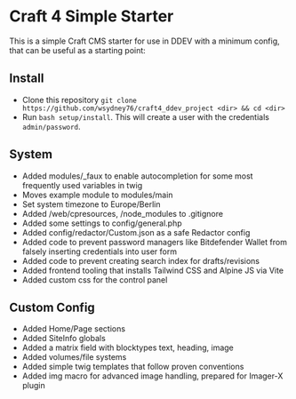 # Craft 4 Simple Starter

This is a simple Craft CMS starter for use in DDEV with a minimum config, that can be useful as a starting point:

## Install

* Clone this repository `git clone https://github.com/wsydney76/craft4_ddev_project <dir> && cd <dir>`
* Run `bash setup/install`. This will create a user with the credentials `admin/password`.

## System

* Added modules/_faux to enable autocompletion for some most frequently used variables in twig
* Moves example module to modules/main
* Set system timezone to Europe/Berlin
* Added /web/cpresources, /node_modules to .gitignore
* Added some settings to config/general.php
* Added config/redactor/Custom.json as a safe Redactor config
* Added code to prevent password managers like Bitdefender Wallet from falsely inserting credentials into user form
* Added code to prevent creating search index for drafts/revisions
* Added frontend tooling that installs Tailwind CSS and Alpine JS via Vite
* Added custom css for the control panel

## Custom Config

* Added Home/Page sections
* Added SiteInfo globals
* Added a matrix field with blocktypes text, heading, image
* Added volumes/file systems
* Added simple twig templates that follow proven conventions
* Added img macro for advanced image handling, prepared for Imager-X plugin

